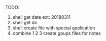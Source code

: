 TODO: 
1. shell get date  ext: 20180311
2. shell get dir
3. shell create file with special application
4. combine 1 2 3 create goups files for notes
